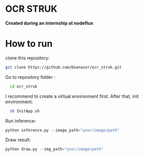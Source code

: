 # OCR STRUK

**Created during an internship at nodeflux**

# How to run

clone this repository:
```bash
git clone https://github.com/Deanazor/ocr_struk.git
```

Go to repository folder :

```bash
  cd ocr_struk
```

I recommend to create a virtual environment first. After that, init environment:
```bash
  sh InitApp.sh
```

Run inference:
```python
python inference.py --image_path="your/image/path"
```

Draw result:
```python
python draw.py --img_path="your/image/path"
```
